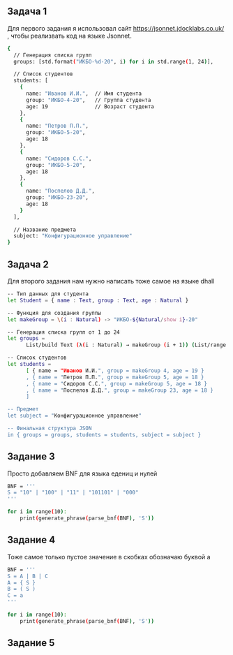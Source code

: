 ## Задача 1
Для первого задания я использовал сайт https://jsonnet.jdocklabs.co.uk/ , чтобы реализвать код на языке Jsonnet.
```bash
{
  // Генерация списка групп
  groups: [std.format("ИКБО-%d-20", i) for i in std.range(1, 24)],

  // Список студентов
  students: [
    {
      name: "Иванов И.И.",  // Имя студента
      group: "ИКБО-4-20",   // Группа студента
      age: 19               // Возраст студента
    },
    {
      name: "Петров П.П.",
      group: "ИКБО-5-20",
      age: 18
    },
    {
      name: "Сидоров С.С.",
      group: "ИКБО-5-20",
      age: 18
    },
    {
      name: "Поспелов Д.Д.",     
      group: "ИКБО-23-20",
      age: 18
    }
  ],

  // Название предмета
  subject: "Конфигурационное управление"
}
```
## Задача 2
Для второго задания нам нужно написать тоже самое на языке dhall
```bash
-- Тип данных для студента
let Student = { name : Text, group : Text, age : Natural }

-- Функция для создания группы
let makeGroup = \(i : Natural) -> "ИКБО-${Natural/show i}-20"

-- Генерация списка групп от 1 до 24
let groups =
      List/build Text (λ(i : Natural) → makeGroup (i + 1)) (List/range 0 23)

-- Список студентов
let students =
      [ { name = "Иванов И.И.", group = makeGroup 4, age = 19 }
      , { name = "Петров П.П.", group = makeGroup 5, age = 18 }
      , { name = "Сидоров С.С.", group = makeGroup 5, age = 18 }
      , { name = "Поспелов Д.Д.", group = makeGroup 23, age = 18 }  
      ]

-- Предмет
let subject = "Конфигурационное управление"

-- Финальная структура JSON
in { groups = groups, students = students, subject = subject }
```
## Задание 3
Просто добавляем BNF для языка едениц и нулей
```bash
BNF = '''
S = "10" | "100" | "11" | "101101" | "000"
'''

for i in range(10):
    print(generate_phrase(parse_bnf(BNF), 'S'))
```

## Задание 4
Тоже самое только пустое значение в скобках обозначаю буквой а
```bash
BNF = '''
S = A | B | C
A = { S }
B = ( S )
C = a
'''

for i in range(10):
    print(generate_phrase(parse_bnf(BNF), 'S'))
```

## Задание 5
